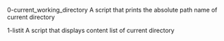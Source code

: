 0-current_working_directory
A script that prints the absolute path name of current directory

1-listit
A script that displays content list of current directory
